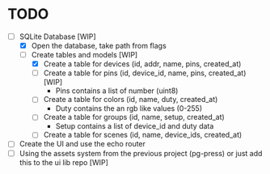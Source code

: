 # TODO

- [ ] SQLite Database [WIP]
  - [x] Open the database, take path from flags
  - [ ] Create tables and models [WIP]
    - [x] Create a table for devices (id, addr, name, pins, created_at)
    - [ ] Create a table for pins (id, device_id, name, pins, created_at) [WIP]
      - Pins contains a list of number (uint8)
    - [ ] Create a table for colors (id, name, duty, created_at)
      - Duty contains the an rgb like values (0-255)
    - [ ] Create a table for groups (id, name, setup, created_at)
      - Setup contains a list of device_id and duty data
    - [ ] Create a table for scenes (id, name, device_ids, created_at)

- [ ] Create the UI and use the echo router
- [ ] Using the assets system from the previous project (pg-press) or just add this to the ui lib repo [WIP]
